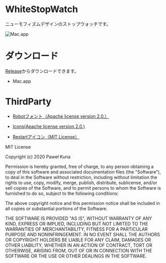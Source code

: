 # WhiteStopWatch

ニューモフィズムデザインのストップウォッチです。

![](https://cdn-ak.f.st-hatena.com/images/fotolife/b/bibinbaleo/20200724/20200724215708.png "Mac.app")

# ダウンロード
[Release]()からダウンロードできます。
- Mac.app

# ThirdParty
- [Robotフォント（Apache license version 2.0.）](https://fonts.google.com/specimen/Roboto?preview.text=01:10.55&preview.text_type=custom)

- [Icons(Apache license version 2.0.)](https://material.io/resources/icons/?style=baseline)

- [Restartアイコン（MIT License）](https://github.com/tabler/tabler-icons)
  
MIT License

Copyright (c) 2020 Paweł Kuna

Permission is hereby granted, free of charge, to any person obtaining a copy
of this software and associated documentation files (the "Software"), to deal
in the Software without restriction, including without limitation the rights
to use, copy, modify, merge, publish, distribute, sublicense, and/or sell
copies of the Software, and to permit persons to whom the Software is
furnished to do so, subject to the following conditions:

The above copyright notice and this permission notice shall be included in all
copies or substantial portions of the Software.

THE SOFTWARE IS PROVIDED "AS IS", WITHOUT WARRANTY OF ANY KIND, EXPRESS OR
IMPLIED, INCLUDING BUT NOT LIMITED TO THE WARRANTIES OF MERCHANTABILITY,
FITNESS FOR A PARTICULAR PURPOSE AND NONINFRINGEMENT. IN NO EVENT SHALL THE
AUTHORS OR COPYRIGHT HOLDERS BE LIABLE FOR ANY CLAIM, DAMAGES OR OTHER
LIABILITY, WHETHER IN AN ACTION OF CONTRACT, TORT OR OTHERWISE, ARISING FROM,
OUT OF OR IN CONNECTION WITH THE SOFTWARE OR THE USE OR OTHER DEALINGS IN THE
SOFTWARE.
